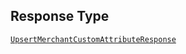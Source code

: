 ## Response Type

[`UpsertMerchantCustomAttributeResponse`](../../doc/models/upsert-merchant-custom-attribute-response.md)
